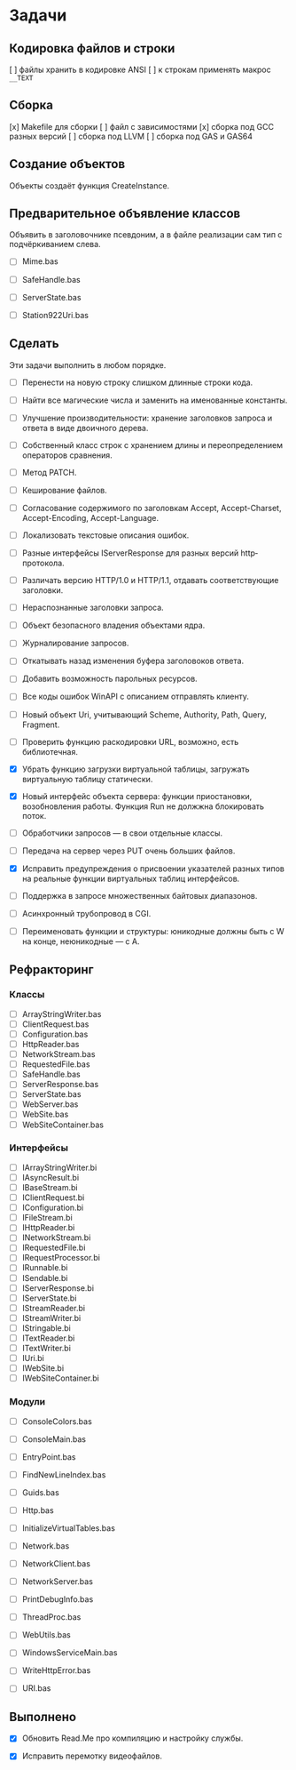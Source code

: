 ﻿# Задачи

## Кодировка файлов и строки

[ ] файлы хранить в кодировке ANSI
[ ] к строкам применять макрос `__TEXT`

## Сборка

[x] Makefile для сборки
[ ] файл с зависимостями
[x] сборка под GCC разных версий
[ ] сборка под LLVM
[ ] сборка под GAS и GAS64


## Создание объектов

Объекты создаёт функция CreateInstance.


## Предварительное объявление классов

Объявить в заголовочнике псевдоним, а в файле реализации сам тип с подчёркиванием слева.

* [ ] Mime.bas
* [ ] SafeHandle.bas
* [ ] ServerState.bas
* [ ] Station922Uri.bas


## Сделать

Эти задачи выполнить в любом порядке.

* [ ] Перенести на новую строку слишком длинные строки кода.
* [ ] Найти все магические числа и заменить на именованные константы.
* [ ] Улучшение производительности: хранение заголовков запроса и ответа в виде двоичного дерева.
* [ ] Собственный класс строк с хранением длины и переопределением операторов сравнения.
* [ ] Метод PATCH.
* [ ] Кеширование файлов.
* [ ] Согласование содержимого по заголовкам Accept, Accept-Charset, Accept-Encoding, Accept-Language.
* [ ] Локализовать текстовые описания ошибок.
* [ ] Разные интерфейсы IServerResponse для разных версий http‐протокола.
* [ ] Различать версию HTTP/1.0 и HTTP/1.1, отдавать соответствующие заголовки.
* [ ] Нераспознанные заголовки запроса.
* [ ] Объект безопасного владения объектами ядра.
* [ ] Журналирование запросов.
* [ ] Откатывать назад изменения буфера заголовоков ответа.
* [ ] Добавить возможность парольных ресурсов.
* [ ] Все коды ошибок WinAPI с описанием отправлять клиенту.
* [ ] Новый объект Uri, учитывающий Scheme, Authority, Path, Query, Fragment.
* [ ] Проверить функцию раскодировки URL, возможно, есть библиотечная.
* [x] Убрать функцию загрузки виртуальной таблицы, загружать виртуальную таблицу статически.
* [x] Новый интерфейс объекта сервера: функции приостановки, возобновления работы. Функция Run не должжна блокировать поток.
* [ ] Обработчики запросов — в свои отдельные классы.
* [ ] Передача на сервер через PUT очень больших файлов.
* [x] Исправить предупреждения о присвоении указателей разных типов на реальные функции виртуальных таблиц интерфейсов.
* [ ] Поддержка в запросе множественных байтовых диапазонов.
* [ ] Асинхронный трубопровод в CGI.
* [ ] Переименовать функции и структуры: юникодные должны быть с W на конце, неюникодные — с A.


## Рефракторинг

### Классы

* [ ] ArrayStringWriter.bas
* [ ] ClientRequest.bas
* [ ] Configuration.bas
* [ ] HttpReader.bas
* [ ] NetworkStream.bas
* [ ] RequestedFile.bas
* [ ] SafeHandle.bas
* [ ] ServerResponse.bas
* [ ] ServerState.bas
* [ ] WebServer.bas
* [ ] WebSite.bas
* [ ] WebSiteContainer.bas

### Интерфейсы

* [ ] IArrayStringWriter.bi
* [ ] IAsyncResult.bi
* [ ] IBaseStream.bi
* [ ] IClientRequest.bi
* [ ] IConfiguration.bi
* [ ] IFileStream.bi
* [ ] IHttpReader.bi
* [ ] INetworkStream.bi
* [ ] IRequestedFile.bi
* [ ] IRequestProcessor.bi
* [ ] IRunnable.bi
* [ ] ISendable.bi
* [ ] IServerResponse.bi
* [ ] IServerState.bi
* [ ] IStreamReader.bi
* [ ] IStreamWriter.bi
* [ ] IStringable.bi
* [ ] ITextReader.bi
* [ ] ITextWriter.bi
* [ ] IUri.bi
* [ ] IWebSite.bi
* [ ] IWebSiteContainer.bi

### Модули

* [ ] ConsoleColors.bas
* [ ] ConsoleMain.bas
* [ ] EntryPoint.bas
* [ ] FindNewLineIndex.bas
* [ ] Guids.bas
* [ ] Http.bas
* [ ] InitializeVirtualTables.bas
* [ ] Network.bas
* [ ] NetworkClient.bas
* [ ] NetworkServer.bas
* [ ] PrintDebugInfo.bas
* [ ] ThreadProc.bas
* [ ] WebUtils.bas
* [ ] WindowsServiceMain.bas
* [ ] WriteHttpError.bas
* [ ] URI.bas


## Выполнено

* [x] Обновить Read.Me про компиляцию и настройку службы.
* [x] Исправить перемотку видеофайлов.

